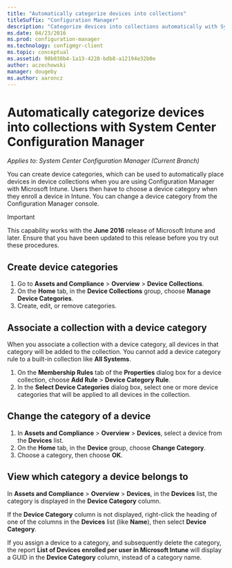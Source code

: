 ```yaml
---
title: "Automatically categorize devices into collections"
titleSuffix: "Configuration Manager"
description: "Categorize devices into collections automatically with System Center Configuration Manager."
ms.date: 04/23/2016
ms.prod: configuration-manager
ms.technology: configmgr-client
ms.topic: conceptual
ms.assetid: 98b038b4-1a13-4228-bdb8-a12194e32b0e
author: aczechowski
manager: dougeby
ms.author: aaroncz
---
```

# Automatically categorize devices into collections with System Center Configuration Manager

*Applies to: System Center Configuration Manager (Current Branch)*

You can create device categories, which can be used to automatically place devices in device collections when you are using Configuration Manager with Microsoft Intune. Users then have to choose a device category when they enroll a device in Intune. You can change a device category from the Configuration Manager console.

> [!IMPORTANT]
>  This capability works with the **June 2016** release of Microsoft Intune and later. Ensure that you have been updated to this release before you try out these procedures.

## Create device categories

1.  Go to **Assets and Compliance** > **Overview** > **Device Collections**.
2.  On the **Home** tab, in the **Device Collections** group, choose **Manage Device Categories**.
3.  Create, edit, or remove categories.

## Associate a collection with a device category

When you associate a collection with a device category, all devices in that category will be added to the collection. You cannot add a device category rule to a built-in collection like **All Systems**.

1.  On the **Membership Rules** tab of the **Properties** dialog box for a device collection, choose **Add Rule** > **Device Category Rule**.
2.  In the **Select Device Categories** dialog box, select one or more device categories that will be applied to all devices in the collection.

## Change the category of a device

1.  In **Assets and Compliance** > **Overview** > **Devices**, select a device from the **Devices** list.
2.  On the **Home** tab, in the **Device** group, choose **Change Category**.
3.  Choose a category, then choose **OK**.

## View which category a device belongs to

In **Assets and Compliance** > **Overview** > **Devices**, in the **Devices** list, the category is displayed in the **Device Category** column.

If the **Device Category** column is not displayed, right-click the heading of one of the columns in the **Devices** list (like **Name**), then select **Device Category**.

If you assign a device to a category, and subsequently delete the category, the report **List of Devices enrolled per user in Microsoft Intune** will display a GUID in the **Device Category** column, instead of a category name.
